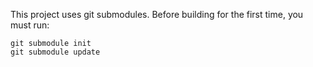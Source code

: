This project uses git submodules.  Before building for the first time, you must run:

```
git submodule init
git submodule update
```

